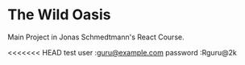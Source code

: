 # The Wild Oasis

Main Project in Jonas Schmedtmann's React Course.

<<<<<<< HEAD
test user :guru@example.com
password :Rguru@2k


